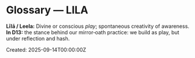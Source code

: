 # Glossary — LILA
**Līlā / Leela:** Divine or conscious *play*; spontaneous creativity of awareness.  
**In D13:** the stance behind our mirror‑oath practice: we build as play, but under reflection and hash.

Created: 2025-09-14T00:00:00Z
